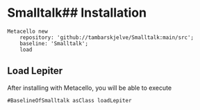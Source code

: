 # Smalltalk## Installation```Metacello new	repository: 'github://tambarskjelve/Smalltalk:main/src';	baseline: 'Smalltalk';	load```## Load Lepiter				After installing with Metacello, you will be able to execute```#BaselineOfSmalltalk asClass loadLepiter```